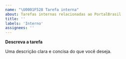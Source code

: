 ```yaml
---
name: "\U0001F528 Tarefa interna"
about: Tarefas internas relacionadas ao PortalBrasil
title: ''
labels: 'Interno'
assignees: ''
---
```


**Descreva a tarefa**

Uma descrição clara e concisa do que você deseja.
